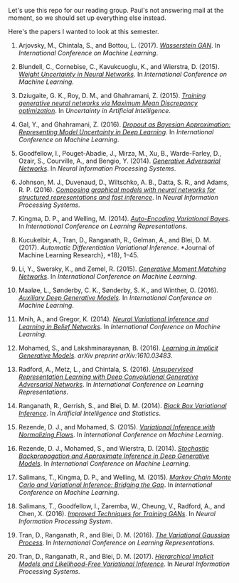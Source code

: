 Let's use this repo for our reading group. Paul's not answering mail at the moment, so we should set up everything else
instead.

Here's the papers I wanted to look at this semester.

1. Arjovsky, M., Chintala, S., and Bottou, L. (2017). [*Wasserstein GAN*](http://proceedings.mlr.press/v70/arjovsky17a.html). In *International Conference on Machine Learning*.

1. Blundell, C., Cornebise, C., Kavukcuoglu, K., and Wierstra, D. (2015). [*Weight Uncertainty in Neural Networks*](http://proceedings.mlr.press/v37/blundell15.html). In *International Conference on Machine Learning*.
  
1. Dziugaite, G. K., Roy, D. M., and Ghahramani, Z. (2015). [*Training generative neural networks via Maximum Mean Discrepancy optimization*](http://auai.org/uai2015/proceedings/papers/230.pdf). In *Uncertainty in Artificial Intelligence*.

1. Gal, Y., and Ghahramani, Z. (2016). [*Dropout as Bayesian Approximation: Representing Model Uncertainty in Deep Learning*](http://proceedings.mlr.press/v48/gal16.html). In *International Conference on Machine Learning*.

1. Goodfellow, I., Pouget-Abadie, J., Mirza, M., Xu, B., Warde-Farley, D., Ozair, S., Courville, A., and Bengio, Y. (2014). [*Generative Adversarial Networks*](https://papers.nips.cc/paper/5423-generative-adversarial-nets). In *Neural Information Processing Systems*.

1. Johnson, M. J., Duvenaud, D., Wiltschko, A. B., Datta, S. R., and Adams, R. P. (2016). [*Composing graphical models with neural networks for structured representations and fast inference*](http://papers.nips.cc/paper/6379-composing-graphical-models-with-neural-networks-for-structured-representations-and-fast-inference). In *Neural Information Processing Systems*.

1. Kingma, D. P., and Welling, M. (2014). [*Auto-Encoding Variational Bayes*](https://arxiv.org/abs/1312.6114). In *International Conference on Learning Representations*.

1. Kucukelbir, A., Tran, D., Ranganath, R., Gelman, A., and Blei, D. M. (2017). *Automatic Differentiation Variational Inference*. *Journal of Machine Learning Research}, *18}, 1–45.
  
1. Li, Y., Swersky, K., and Zemel, R. (2015). [*Generative Moment Matching Networks*](http://proceedings.mlr.press/v37/li15.html). In *International Conference on Machine Learning*.

1. Maaløe, L., Sønderby, C. K., Sønderby, S. K., and Winther, O. (2016). [*Auxiliary Deep Generative Models*](http://proceedings.mlr.press/v48/maaloe16.html). In *International Conference on Machine Learning*.

1. Mnih, A., and Gregor, K. (2014). [*Neural Variational Inference and Learning in Belief Networks*](http://proceedings.mlr.press/v32/mnih14.html). In *International Conference on Machine Learning*.

1. Mohamed, S., and Lakshminarayanan, B. (2016). [*Learning in Implicit Generative Models*](https://arxiv.org/abs/1610.03483). *arXiv preprint arXiv:1610.03483*.

1. Radford, A., Metz, L., and Chintala, S. (2016). [*Unsupervised Representation Learning with Deep Convolutional Generative Adversarial Networks*](https://arxiv.org/abs/1511.06434). In *International Conference on Learning Representations*.

1. Ranganath, R., Gerrish, S., and Blei, D. M. (2014). [*Black Box Variational Inference*](http://proceedings.mlr.press/v33/ranganath14.html). In *Artificial Intelligence and Statistics*.

1. Rezende, D. J., and Mohamed, S. (2015). [*Variational Inference with Normalizing Flows*](http://proceedings.mlr.press/v37/rezende15.html). In *International Conference on Machine Learning*.

1. Rezende, D. J., Mohamed, S., and Wierstra, D. (2014). [*Stochastic Backpropagation and Approximate Inference in Deep Generative Models*](http://proceedings.mlr.press/v32/rezende14.html). In *International Conference on Machine Learning*.

1. Salimans, T., Kingma, D. P., and Welling, M. (2015). [*Markov Chain Monte Carlo and Variational Inference: Bridging the Gap*](http://proceedings.mlr.press/v37/salimans15.html). In *International Conference on Machine Learning*.

1. Salimans, T., Goodfellow, I., Zaremba, W., Cheung, V., Radford, A., and Chen, X. (2016). [*Improved Techniques for Training GANs*](http://papers.nips.cc/paper/6125-improved-techniques-for-training-gans). In *Neural Information Processing System*.

1. Tran, D., Ranganath, R., and Blei, D. M. (2016). [*The Variational Gaussian Process*](https://arxiv.org/abs/1511.06499). In *International Conference on Learning Representations*.

1. Tran, D., Ranganath, R., and Blei, D. M. (2017). [*Hierarchical Implicit Models and Likelihood-Free Variational Inference*](http://papers.nips.cc/paper/7136-hierarchical-implicit-models-and-likelihood-free-variational-inference). In *Neural Information Processing Systems*.
